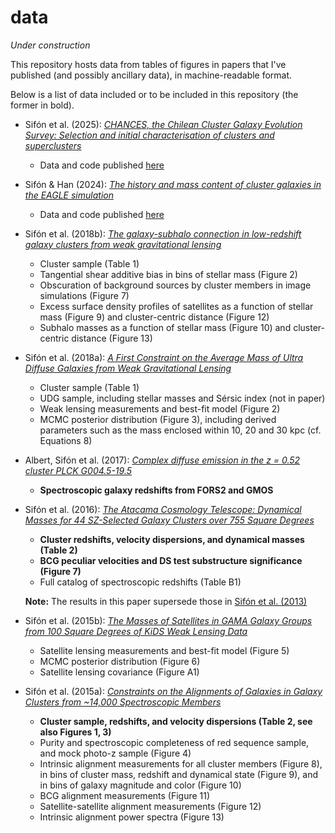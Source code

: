 # data

*Under construction*

This repository hosts data from tables of figures in papers that I've published (and possibly ancillary data), in machine-readable format.

Below is a list of data included or to be included in this repository (the former in bold).

 * Sifón et al. (2025): [*CHANCES, the Chilean Cluster Galaxy Evolution Survey: Selection and initial characterisation of clusters and superclusters*](https://ui.adsabs.harvard.edu/abs/2024arXiv241113655S/abstract)
   * Data and code published [here](https://github.com/4MOST-CHANCES/cluster-catalogues)

 * Sifón & Han (2024): [*The history and mass content of cluster galaxies in the EAGLE simulation*](https://ui.adsabs.harvard.edu/abs/2024A%26A...686A.163S/abstract)
   * Data and code published [here](https://github.com/cristobal-sifon/eagle-satellites)

 * Sifón et al. (2018b): [*The galaxy-subhalo connection in low-redshift galaxy clusters from weak gravitational lensing*](https://ui.adsabs.harvard.edu/abs/2018MNRAS.478.1244S/abstract)
   * Cluster sample (Table 1)
   * Tangential shear additive bias in bins of stellar mass (Figure 2)
   * Obscuration of background sources by cluster members in image simulations (Figure 7)
   * Excess surface density profiles of satellites as a function of stellar mass (Figure 9) and cluster-centric distance (Figure 12)
   * Subhalo masses as a function of stellar mass (Figure 10) and cluster-centric distance (Figure 13)

 * Sifón et al. (2018a): [*A First Constraint on the Average Mass of Ultra Diffuse Galaxies from Weak Gravitational Lensing*](https://ui.adsabs.harvard.edu/abs/2018MNRAS.473.3747S/abstract)
   * Cluster sample (Table 1)
   * UDG sample, including stellar masses and Sérsic index (not in paper)
   * Weak lensing measurements and best-fit model (Figure 2)
   * MCMC posterior distribution (Figure 3), including derived parameters such as the mass enclosed within 10, 20 and 30 kpc (cf. Equations 8)

 * Albert, Sifón et al. (2017): [*Complex diffuse emission in the z = 0.52 cluster PLCK G004.5-19.5*](https://ui.adsabs.harvard.edu/abs/2017A&A...607A...4A/abstract)
   * **Spectroscopic galaxy redshifts from FORS2 and GMOS**

 * Sifón et al. (2016): [*The Atacama Cosmology Telescope: Dynamical Masses for 44 SZ-Selected Galaxy Clusters over 755 Square Degrees*](https://ui.adsabs.harvard.edu/abs/2016MNRAS.461..248S/abstract)
   * **Cluster redshifts, velocity dispersions, and dynamical masses (Table 2)**
   * **BCG peculiar velocities and DS test substructure significance (Figure 7)**
   * Full catalog of spectroscopic redshifts (Table B1)
   
   **Note:** The results in this paper supersede those in [Sifón et al. (2013)](https://ui.adsabs.harvard.edu/abs/2013ApJ...772...25S/abstract)

 * Sifón et al. (2015b): [*The Masses of Satellites in GAMA Galaxy Groups from 100 Square Degrees of KiDS Weak Lensing Data*](https://ui.adsabs.harvard.edu/abs/2015MNRAS.454.3938S/abstract)
   * Satellite lensing measurements and best-fit model (Figure 5)
   * MCMC posterior distribution (Figure 6)
   * Satellite lensing covariance (Figure A1)

 * Sifón et al. (2015a): [*Constraints on the Alignments of Galaxies in Galaxy Clusters from ~14,000 Spectroscopic Members*](https://ui.adsabs.harvard.edu/abs/2015A%26A...575A..48S/abstract)
   * **Cluster sample, redshifts, and velocity dispersions (Table 2, see also Figures 1, 3)**
   * Purity and spectroscopic completeness of red sequence sample, and mock photo-z sample (Figure 4)
   * Intrinsic alignment measurements for all cluster members (Figure 8), in bins of cluster mass, redshift and dynamical state (Figure 9), and in bins of galaxy magnitude and color (Figure 10) 
   * BCG alignment measurements (Figure 11)
   * Satellite-satellite alignment measurements (Figure 12)
   * Intrinsic alignment power spectra (Figure 13)
